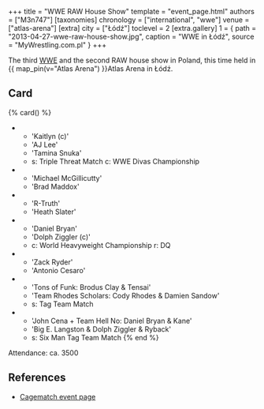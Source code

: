 +++
title = "WWE RAW House Show"
template = "event_page.html"
authors = ["M3n747"]
[taxonomies]
chronology = ["international", "wwe"]
venue = ["atlas-arena"]
[extra]
city = ["Łódź"]
toclevel = 2
[extra.gallery]
1 = { path = "2013-04-27-wwe-raw-house-show.jpg", caption = "WWE in Łódź", source = "MyWrestling.com.pl" }
+++

The third [WWE](@/o/wwe.md) and the second RAW house show in Poland, this time held in {{ map_pin(v="Atlas Arena") }}Atlas Arena in Łódź.

## Card

{% card() %}
- - 'Kaitlyn (c)'
  - 'AJ Lee'
  - 'Tamina Snuka'
  - s: Triple Threat Match
    c: WWE Divas Championship
- - 'Michael McGillicutty'
  - 'Brad Maddox'
- - 'R-Truth'
  - 'Heath Slater'
- - 'Daniel Bryan'
  - 'Dolph Ziggler (c)'
  - c: World Heavyweight Championship
    r: DQ
- - 'Zack Ryder'
  - 'Antonio Cesaro'
- - 'Tons of Funk: Brodus Clay & Tensai'
  - 'Team Rhodes Scholars: Cody Rhodes & Damien Sandow'
  - s: Tag Team Match
- - 'John Cena + Team Hell No: Daniel Bryan & Kane'
  - 'Big E. Langston & Dolph Ziggler & Ryback'
  - s: Six Man Tag Team Match
{% end %}

Attendance: ca. 3500

## References

* [Cagematch event page](https://www.cagematch.net/?id=1&nr=94311)
